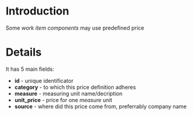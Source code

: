# Introduction #

Some _work item components_ may use predefined price

# Details #

It has 5 main fields:
  * **id** - unique identificator
  * **category** - to which this price definition adheres
  * **measure** - measuring unit name/decription
  * **unit\_price** - price for one _measure_ unit
  * **source** - where did this price come from, preferrably company name